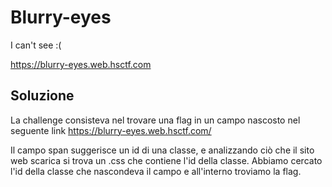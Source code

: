# Blurry-eyes

I can't see :(

https://blurry-eyes.web.hsctf.com

## Soluzione

La challenge consisteva nel trovare una flag in un campo nascosto nel seguente link https://blurry-eyes.web.hsctf.com/

Il campo span suggerisce un id di una classe, e analizzando ciò che il sito web scarica si trova un .css che contiene l'id della classe. 
Abbiamo cercato l'id della classe che nascondeva il campo e all'interno troviamo la flag.
